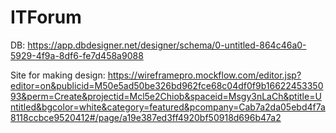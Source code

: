 # ITForum
DB: https://app.dbdesigner.net/designer/schema/0-untitled-864c46a0-5929-4f9a-8df6-fe7d458a9088


Site for making design: https://wireframepro.mockflow.com/editor.jsp?editor=on&publicid=M50e5ad50be326bd962fce68c04df0f9b1662245335093&perm=Create&projectid=Mcl5e2Chiob&spaceid=Msgy3nLaCh&ptitle=Untitled&bgcolor=white&category=featured&pcompany=Cab7a2da05ebd4f7a8118ccbce9520412#/page/a19e387ed3ff4920bf50918d696b47a2
